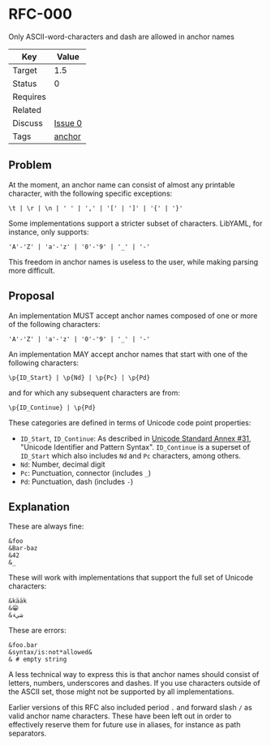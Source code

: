 RFC-000
=======

Only ASCII-word-characters and dash are allowed in anchor names


| Key | Value |
| --- | --- |
| Target | 1.5 |
| Status | 0 |
| Requires | |
| Related | |
| Discuss | [Issue 0](../../issues/0) |
| Tags | [anchor]() |


## Problem

At the moment, an anchor name can consist of almost any printable character, with the following specific exceptions:

```
\t | \r | \n | ' ' | ',' | '[' | ']' | '{' | '}'
```

Some implementations support a stricter subset of characters.
LibYAML, for instance, only supports:

```
'A'-'Z' | 'a'-'z' | '0'-'9' | '_' | '-'
```

This freedom in anchor names is useless to the user, while making parsing more difficult.


## Proposal

An implementation MUST accept anchor names composed of one or more of the following characters:

```
'A'-'Z' | 'a'-'z' | '0'-'9' | '_' | '-'
```

An implementation MAY accept anchor names that start with one of the following characters:

```
\p{ID_Start} | \p{Nd} | \p{Pc} | \p{Pd}
```

and for which any subsequent characters are from:

```
\p{ID_Continue} | \p{Pd}
```

These categories are defined in terms of Unicode code point properties:
- `ID_Start`, `ID_Continue`: As described in [Unicode Standard Annex #31](http://www.unicode.org/reports/tr31/), "Unicode Identifier and Pattern Syntax".
  `ID_Continue` is a superset of `ID_Start` which also includes `Nd` and `Pc` characters, among others.
- `Nd`: Number, decimal digit
- `Pc`: Punctuation, connector (includes `_`)
- `Pd`: Punctuation, dash (includes `-`)


## Explanation

These are always fine:

```
&foo
&Bar-baz
&42
&_
```

These will work with implementations that support the full set of Unicode characters:

```
&kääk
&😁
&شيء
```

These are errors:

```
&foo.bar
&syntax/is:not*allowed&
& # empty string
```

A less technical way to express this is that anchor names should consist of letters, numbers, underscores and dashes.
If you use characters outside of the ASCII set, those might not be supported by all implementations.

Earlier versions of this RFC also included period `.` and forward slash `/` as valid anchor name characters.
These have been left out in order to effectively reserve them for future use in aliases, for instance as path separators.
